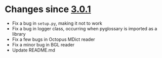 # Changes since [3.0.1](./3.0.1.md) #

-   Fix a bug in `setup.py`, making it not to work
-   Fix a bug in logger class, occurring when pyglossary is imported as a library
-   Fix a few bugs in Octopus MDict reader
-   Fix a minor bug in BGL reader
-   Update README.md

